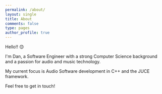 ```yaml
---
permalink: /about/
layout: single
title: About
comments: false
type: pages
author_profile: true
---
```


Hello!! 😊

I'm Dan, a Software Engineer with a strong Computer Science background and a passion for audio and music technology. 

My current focus is Audio Software development in C++ and the JUCE framework. 

Feel free to get in touch!
